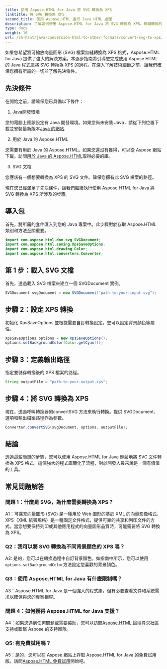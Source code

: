 ```yaml
---
title: 使用 Aspose.HTML for Java 將 SVG 轉換為 XPS
linktitle: 將 SVG 轉換為 XPS
second_title: 使用 Aspose.HTML 進行 Java HTML 處理
description: 了解如何使用 Aspose.HTML for Java 將 SVG 轉換為 XPS。無縫轉換的簡單逐步指南。
type: docs
weight: 16
url: /zh-hant/java/conversion-html-to-other-formats/convert-svg-to-xps/
---
```


如果您希望將可縮放向量圖形 (SVG) 檔案無縫轉換為 XPS 格式，Aspose.HTML for Java 提供了強大的解決方案。本逐步指南將引導您完成使用 Aspose.HTML 的 Java 程式庫將 SVG 轉換為 XPS 的過程。在深入了解技術細節之前，讓我們確保您擁有所需的一切並了解先決條件。

## 先決條件

在開始之前，請確保您已具備以下條件：

1. Java開發環境

您的電腦上應該設定有 Java 開發環境。如果您尚未安裝 Java，請從下列位置下載並安裝最新版本[Java 的網站](https://www.oracle.com/java/technologies/javase-downloads.html).

2. 用於 Java 的 Aspose.HTML

您需要有用於 Java 的 Aspose.HTML。如果您還沒有獲得，可以從 Aspose 網站下載。訪問[用於 Java 的 Aspose.HTML](https://releases.aspose.com/html/java/)取得必要的庫。

3. SVG 文檔

您應該有一個想要轉換為 XPS 的 SVG 文件。確保您擁有此 SVG 檔案的路徑。

現在您已經滿足了先決條件，讓我們繼續執行使用 Aspose.HTML for Java 將 SVG 轉換為 XPS 所涉及的步驟。

## 導入包

首先，將所需的套件匯入到您的 Java 專案中。此步驟對於存取 Aspose.HTML 類別和方法至關重要。

```java
import com.aspose.html.dom.svg.SVGDocument;
import com.aspose.html.saving.XpsSaveOptions;
import com.aspose.html.drawing.Color;
import com.aspose.html.converters.Converter;
```

## 第 1 步：載入 SVG 文檔

首先，透過載入 SVG 檔案來建立一個 SVGDocument 實例。

```java
SVGDocument svgDocument = new SVGDocument("path-to-your-input.svg");
```

## 步驟 2：設定 XPS 轉換

初始化 XpsSaveOptions 並根據需要自訂轉換設定。您可以設定背景顏色等屬性。

```java
XpsSaveOptions options = new XpsSaveOptions();
options.setBackgroundColor(Color.getCyan());
```

## 步驟 3：定義輸出路徑

指定要儲存轉換後的 XPS 檔案的路徑。

```java
String outputFile = "path-to-your-output.xps";
```

## 步驟 4：將 SVG 轉換為 XPS

現在，透過呼叫轉換器的convertSVG 方法來執行轉換。提供 SVGDocument、選項和輸出檔案路徑作為參數。

```java
Converter.convertSVG(svgDocument, options, outputFile);
```

## 結論

透過這些簡單的步驟，您可以使用 Aspose.HTML for Java 輕鬆地將 SVG 文件轉換為 XPS 格式。這個強大的程式庫簡化了流程，對於開發人員來說是一個有價值的工具。

## 常見問題解答

### 問題 1：什麼是 SVG，為什麼需要轉換為 XPS？

A1：可擴充向量圖形 (SVG) 是一種用於 Web 圖形的基於 XML 的向量影像格式。 XPS（XML 紙張規格）是一種固定文件格式，提供可靠的共享和列印文件的方式。當您想要保持列印或其他應用程式的向量圖形品質時，可能需要將 SVG 轉換為 XPS。

### Q2：我可以將 SVG 轉換為不同背景顏色的 XPS 嗎？

 A2: 是的，您可以在轉換過程中自訂背景顏色。如指南中所示，您可以使用`options.setBackgroundColor`方法設定您喜歡的背景顏色。

### Q3：使用 Aspose.HTML for Java 有什麼限制嗎？

A3：Aspose.HTML for Java 是一個強大的程式庫，但有必要查看文件和系統需求以確保與您的專案相容。

### 問題 4：如何獲得 Aspose.HTML for Java 支援？

 A4：如果您遇到任何問題或需要協助，您可以訪問[Aspose.HTML 論壇](https://forum.aspose.com/)尋求社區支持或聯繫 Aspose 的支持團隊。

### Q5: 有免費試用嗎？

 A5：是的，您可以在 Aspose 網站上存取 Aspose.HTML for Java 的免費試用版。訪問[Aspose.HTML 免費試用](https://releases.aspose.com/)開始吧。